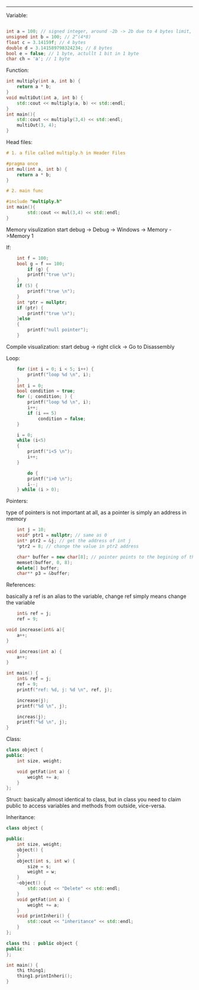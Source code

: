 ----

Variable:
```C++

int a = 100; // signed integer, around -2b -> 2b due to 4 bytes limit, 2^(4*8-1)
unsigned int b = 100; // 2^(4*8)
float c = 3.14159f; // 4 bytes
double d = 3.141589798324234; // 8 bytes
bool e = false; // 1 byte, actullt 1 bit in 1 byte
char ch = 'a'; // 1 byte
```

Function:
```C++
int multiply(int a, int b) {
	return a * b;
}
void multiOut(int a, int b) {
	std::cout << multiply(a, b) << std::endl;
}
int main(){
	std::cout << multiply(3,4) << std::endl;
	multiOut(3, 4);
}
```


Head files:
```C++
# 1. a file called multiply.h in Header Files

#pragma once
int mul(int a, int b) {
	return a * b;
}

# 2. main func

#include "multiply.h"
int main(){
		std::cout << mul(3,4) << std::endl;
}
```


Memory visulization
start debug -> Debug -> Windows -> Memory ->Memory 1

If:
```C++
	int f = 100;
	bool g = f == 100;
		if (g) {
		printf("true \n");
	}
	if (5) {
		printf("true \n");
	}
	int *ptr = nullptr;
	if (ptr) {
		printf("true \n");
	}else
	{
		printf("null pointer");
	}
```

Compile visualization:
start debug -> right click -> Go to Disassembly

Loop:
```C++
	for (int i = 0; i < 5; i++) {
		printf("loop %d \n", i);
	}
	int i = 0;
	bool condition = true;
	for (; condition; ) {
		printf("loop %d \n", i);
		i++;
		if (i == 5)
			condition = false;
	}

	i = 0;
	while (i<5)
	{
		printf("i<5 \n");
		i++;
	}

		do {
		printf("i>0 \n");
		i--;
	} while (i > 0);
```

Pointers:

type of pointers is not important at all, as a pointer is simply an address in memory

```C++
	int j = 10;
	void* ptr1 = nullptr; // same as 0
	int* ptr2 = &j; // get the address of int j 
	*ptr2 = 8; // change the value in ptr2 address

	char* buffer = new char[8]; // pointer points to the begining of this 8 bytes memory block
	memset(buffer, 0, 8);
	delete[] buffer;
	char** p3 = &buffer;
```

References:

basically a ref is an alias to the variable, change ref simply means change the variable

```C++
	int& ref = j;
	ref = 9;
```

```C++
void increase(int& a){
	a++;
}

void increas(int a) {
	a++;
}

int main() {
	int& ref = j;
	ref = 9;
	printf("ref: %d, j: %d \n", ref, j);

	increase(j);
	printf("%d \n", j);

	increas(j);
	printf("%d \n", j);
}
```

Class:
```C++
class object {
public:
	int size, weight;

	void getFat(int a) {
		weight += a;
	}
};
```

Struct:
basically almost identical to class, but in class you need to claim public to access variables and methods from outside, vice-versa.

Inheritance:
```C++
class object {

public:
	int size, weight;
	object() {
	}
	object(int s, int w) {
		size = s;
		weight = w;
	}
	~object() {
		std::cout << "Delete" << std::endl;
	}
	void getFat(int a) {
		weight += a;
	}
	void printInheri() {
		std::cout << "inheritance" << std::endl;
	}
};

class thi : public object {
public:
};

int main() {
	thi thing1;
	thing1.printInheri();
}
```














